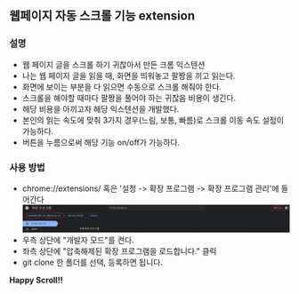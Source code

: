 ## 웹페이지 자동 스크롤 기능 extension

### 설명
- 웹 페이지 글을 스크롤 하기 귀찮아서 만든 크롬 익스텐션
- 나는 웹 페이지 글을 읽을 때, 화면을 띄워놓고 팔짱을 끼고 읽는다.
- 화면에 보이는 부분을 다 읽으면 수동으로 스크롤 해줘야 한다.
- 스크롤을 해야할 때마다 팔짱을 풀어야 하는 귀찮음 비용이 생긴다.
- 해당 비용을 아끼고자 해당 익스텐션을 개발했다.
- 본인의 읽는 속도에 맞춰 3가지 경우(느림, 보통, 빠름)로 스크롤 이동 속도 설정이 가능하다.
- 버튼을 누름으로써 해당 기능 on/off가 가능하다.

### 사용 방법
- chrome://extensions/ 혹은 '설정 -> 확장 프로그램 -> 확장 프로그램 관리'에 들어간다
![alt text](image-1.png)
- 우측 상단에 "개발자 모드"를 켠다.
- 좌측 상단에 "압축해제된 확장 프로그램을 로드합니다." 클릭
- git clone 한 폴더를 선택, 등록하면 됩니다.

**Happy Scroll!!**